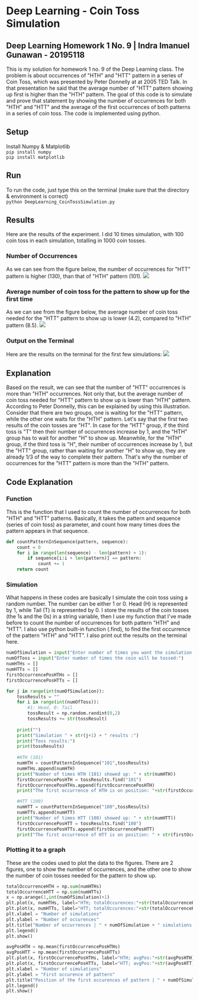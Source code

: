 # Deep Learning - Coin Toss Simulation
## Deep Learning Homework 1 No. 9 | Indra Imanuel Gunawan - 20195118

This is my solution for homework 1 no. 9 of the Deep Learning class. The problem is about occurrences of "HTH" and "HTT" pattern in a series of Coin Toss, which was presented by Peter Donnelly at at 2005 TED Talk. In that presentation he said that the average number of "HTT" pattern showing up first is higher than the "HTH" pattern. The goal of this code is to simulate and prove that statement by showing the number of occurrences for both "HTH" and "HTT" and the average of the first occurrences of both patterns in a series of coin toss. The code is implemented using python.

## Setup
Install Numpy & Matplotlib\
`pip install numpy`\
`pip install matplotlib`

## Run
To run the code, just type this on the terminal (make sure that the directory & environment is correct)\
`python DeepLearning_CoinTossSimulation.py`

## Results
Here are the results of the experiment. I did 10 times simulation, with 100 coin toss in each simulation, totalling in 1000 coin tosses.

### Number of Occurrences
As we can see from the figure below, the number of occurrences for "HTT" pattern is higher (130), than that of "HTH" pattern (101).
![](figures/NumberOfOccurrence.png)
### Average number of coin toss for the pattern to show up for the first time
As we can see from the figure below, the average number of coin toss needed for the "HTT" pattern to show up is lower (4.2), compared to "HTH" pattern (8.5).
![](figures/FirstOccurrences.png)
### Output on the Terminal
Here are the results on the terminal for the first few simulations:
![](CoinToss_Output.PNG)

## Explanation
Based on the result, we can see that the number of "HTT" occurrences is more than "HTH" occurrences. Not only that, but the average number of coin toss needed for "HTT" pattern to show up is lower than "HTH" pattern. According to Peter Donnelly, this can be explained by using this illustration. Consider that there are two groups, one is waiting for the "HTT" pattern, while the other one waits for the "HTH" pattern. Let's say that the first two results of the coin tosses are "HT". In case for the "HTT" group, if the third toss is "T" then their number of occurrences increase by 1, and the "HTH" group has to wait for another "H" to show up. Meanwhile, for the "HTH" group, if the third toss is "H", their number of occurrences increase by 1, but the "HTT" group, rather than waiting for another "H" to show up, they are already 1/3 of the way to complete their pattern. That's why the number of occurrences for the "HTT" pattern is more than the "HTH" pattern.

## Code Explanation
### Function
This is the function that I used to count the number of occurrences for both "HTH" and "HTT" patterns. Basically, it takes the pattern and sequence (series of coin toss) as parameter, and count how many times does the pattern appears in that sequence.
```python
def countPatternInSequence(pattern, sequence):
    count = 0
    for i in range(len(sequence) - len(pattern) + 1):
        if sequence[i:i + len(pattern)] == pattern:
            count += 1
    return count
```

### Simulation
What happens in these codes are basically I simulate the coin toss using a random number. The number can be either 1 or 0. Head (H) is represented by 1, while Tail (T) is represented by 0. I store the results of the coin tosses (the 1s and the 0s) in a string variable, then I use my function that I've made before to count the number of occurrences for both pattern "HTH" and "HTT". I also use python built-in function (.find), to find the first occurrence of the pattern "HTH" and "HTT". I also print out the results on the terminal here.
```python
numOfSimulation = input("Enter number of times you want the simulation be performed:")
numOfToss = input("Enter number of times the coin will be tossed:")
numHTHs = []
numHTTs = []
firstOccurrencePosHTHs = []
firstOccurrencePosHTTs = []

for j in range(int(numOfSimulation)):
    tossResults = ""
    for i in range(int(numOfToss)):
        #1: Head, 0: Tail
        tossResult = np.random.randint(0,2)
        tossResults += str(tossResult)
        
    print("")
    print("Simulation " + str(j+1) + " results :")
    print("Toss results:")
    print(tossResults)
    
    #HTH (101)
    numHTH = countPatternInSequence("101",tossResults)
    numHTHs.append(numHTH)
    print("Number of times HTH (101) showed up: " + str(numHTH))
    firstOccurrencePosHTH = tossResults.find("101")
    firstOccurrencePosHTHs.append(firstOccurrencePosHTH)
    print("The first occurrence of HTH is on position: "+str(firstOccurrencePosHTH))

    #HTT (100)
    numHTT = countPatternInSequence("100",tossResults)
    numHTTs.append(numHTT)
    print("Number of times HTT (100) showed up: " + str(numHTT))
    firstOccurrencePosHTT = tossResults.find("100")
    firstOccurrencePosHTTs.append(firstOccurrencePosHTT)
    print("The first occurrence of HTT is on position: " + str(firstOccurrencePosHTT))
```

### Plotting it to a graph
These are the codes used to plot the data to the figures. There are 2 figures, one to show the number of occurrences, and the other one to show the number of coin tosses needed for the pattern to show up.
```python
totalOccurrenceHTH = np.sum(numHTHs)
totalOccurrenceHTT = np.sum(numHTTs)
x = np.arange(1,int(numOfSimulation)+1)
plt.plot(x, numHTHs, label="HTH; totalOccurences:"+str(totalOccurrenceHTH))
plt.plot(x, numHTTs, label="HTT; totalOccurences:"+str(totalOccurrenceHTT))
plt.xlabel = "Number of simulations"
plt.ylabel = "Number of occurences"
plt.title("Number of occurrences | " + numOfSimulation + " simulations | " + numOfToss + " tosses/simulation")
plt.legend()
plt.show()

avgPosHTH = np.mean(firstOccurrencePosHTHs)
avgPosHTT = np.mean(firstOccurrencePosHTTs)
plt.plot(x, firstOccurrencePosHTHs, label="HTH; avgPos:"+str(avgPosHTH))
plt.plot(x, firstOccurrencePosHTTs, label="HTT; avgPos:"+str(avgPosHTT))
plt.xlabel = "Number of simulations"
plt.ylabel = "First occurence of pattern"
plt.title("Position of the first occurences of pattern | " + numOfSimulation + " simulations | " + numOfToss + " tosses/simulation")
plt.legend()
plt.show()
```


